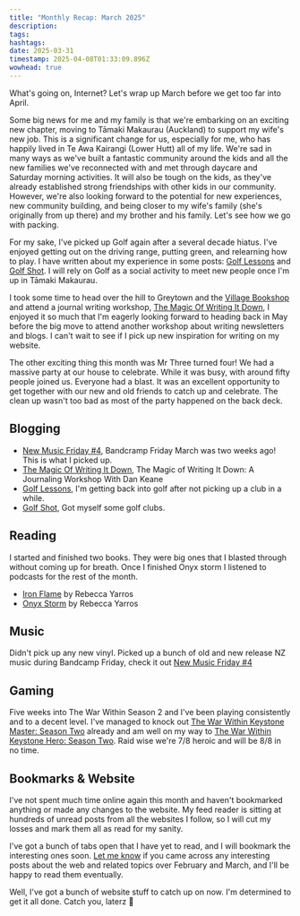 ```yaml
---
title: "Monthly Recap: March 2025"
description:
tags:
hashtags:
date: 2025-03-31
timestamp: 2025-04-08T01:33:09.896Z
wowhead: true
---
```


What's going on, Internet? Let's wrap up March before we get too far into April.

Some big news for me and my family is that we're embarking on an exciting new chapter, moving to Tāmaki Makaurau (Auckland) to support my wife's new job. This is a significant change for us, especially for me, who has happily lived in Te Awa Kairangi (Lower Hutt) all of my life. We're sad in many ways as we've built a fantastic community around the kids and all the new families we've reconnected with and met through daycare and Saturday morning activities. It will also be tough on the kids, as they've already established strong friendships with other kids in our community. However, we're also looking forward to the potential for new experiences, new community building, and being closer to my wife's family (she's originally from up there) and my brother and his family. Let's see how we go with packing.

For my sake, I've picked up Golf again after a several decade hiatus. I've enjoyed getting out on the driving range, putting green, and relearning how to play. I have written about my experience in some posts: [Golf Lessons](/posts/golf-lessons/) and [Golf Shot](/posts/golf-shot/). I will rely on Golf as a social activity to meet new people once I'm up in Tāmaki Makaurau.

I took some time to head over the hill to Greytown and the [Village Bookshop](https://villagebookshop.co.nz/) and attend a journal writing workshop, [The Magic Of Writing It Down](/posts/the-magic-of-writing-it-down/), I enjoyed it so much that I'm eagerly looking forward to heading back in May before the big move to attend another workshop about writing newsletters and blogs. I can't wait to see if I pick up new inspiration for writing on my website.

The other exciting thing this month was Mr Three turned four! We had a massive party at our house to celebrate. While it was busy, with around fifty people joined us. Everyone had a blast. It was an excellent opportunity to get together with our new and old friends to catch up and celebrate. The clean up wasn't too bad as most of the party happened on the back deck.

## Blogging

- [New Music Friday #4](/posts/new-music-friday-4/), Bandcramp Friday March was two weeks ago! This is what I picked up.
- [The Magic Of Writing It Down](/posts/the-magic-of-writing-it-down/), The Magic of Writing It Down: A Journaling Workshop With Dan Keane
- [Golf Lessons](/posts/golf-lessons/), I'm getting back into golf after not picking up a club in a while.
- [Golf Shot](/posts/golf-shot/), Got myself some golf clubs.

## Reading

I started and finished two books. They were big ones that I blasted through without coming up for breath. Once I finished Onyx storm I listened to podcasts for the rest of the month.

- [Iron Flame](/bookshelf/iron-flame/) by Rebecca Yarros
- [Onyx Storm](/bookshelf/onyx-storm/) by Rebecca Yarros

## Music

Didn't pick up any new vinyl. Picked up a bunch of old and new release NZ music during Bandcamp Friday, check it out [New Music Friday #4](/posts/new-music-friday-4/)

## Gaming

Five weeks into The War Within Season 2 and I've been playing consistently and to a decent level. I've managed to knock out [The War Within Keystone Master: Season Two](https://www.wowhead.com/achievement=41533/the-war-within-keystone-master-season-two) already and am well on my way to [The War Within Keystone Hero: Season Two](https://www.wowhead.com/achievement=40952/the-war-within-keystone-hero-season-two#). Raid wise we're 7/8 heroic and will be 8/8 in no time.

## Bookmarks & Website

I've not spent much time online again this month and haven't bookmarked anything or made any changes to the website. My feed reader is sitting at hundreds of unread posts from all the websites I follow, so I will cut my losses and mark them all as read for my sanity.

I've got a bunch of tabs open that I have yet to read, and I will bookmark the interesting ones soon. [Let me know](/contact) if you came across any interesting posts about the web and related topics over February and March, and I'll be happy to read them eventually.

Well, I've got a bunch of website stuff to catch up on now. I'm determined to get it all done. Catch you, laterz 👋